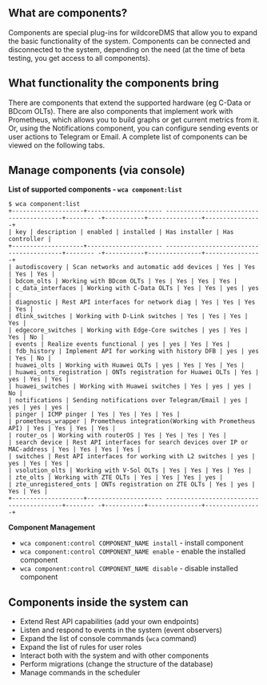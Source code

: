 ## What are components?
Components are special plug-ins for wildcoreDMS that allow you to expand the basic functionality of the system.
Components can be connected and disconnected to the system, depending on the need (at the time of beta testing, you get access to all components).

## What functionality the components bring
There are components that extend the supported hardware (eg C-Data or BDcom OLTs).
There are also components that implement work with Prometheus, which allows you to build graphs or get current metrics from it.
Or, using the Notifications component, you can configure sending events or user actions to Telegram or Email.
A complete list of components can be viewed on the following tabs.

## Manage components (via console)
**List of supported components - ```wca component:list```**
```shell
$ wca component:list
+--------------------+--------------------- -----------------------------------------+-------- -+-----------+---------------+----------------+
| key | description | enabled | installed | Has installer | Has controller |
+--------------------+--------------------- -----------------------------------------+-------- -+-----------+---------------+----------------+
| autodiscovery | Scan networks and automatic add devices | Yes | Yes | Yes | Yes |
| bdcom_olts | Working with BDcom OLTs | Yes | Yes | Yes | Yes |
| c_data_interfaces | Working with C-Data OLTs | Yes | Yes | yes | yes |
| diagnostic | Rest API interfaces for network diag | Yes | Yes | Yes | Yes |
| dlink_switches | Working with D-Link switches | Yes | Yes | Yes | Yes |
| edgecore_switches | Working with Edge-Core switches | yes | Yes | Yes | No |
| events | Realize events functional | yes | yes | Yes | Yes |
| fdb_history | Implement API for working with history DFB | yes | yes | Yes | No |
| huawei_olts | Working with Huawei OLTs | yes | Yes | Yes | Yes |
| huawei_onts_registration | ONTs registration for Huawei OLTs | Yes | yes | Yes | Yes |
| huawei_switches | Working with Huawei switches | Yes | yes | yes | No |
| notifications | Sending notifications over Telegram/Email | yes | yes | yes | yes |
| pinger | ICMP pinger | Yes | Yes | Yes | Yes |
| prometheus_wrapper | Prometheus integration(Working with Prometheus API) | Yes | Yes | Yes | Yes |
| router_os | Working with routerOS | Yes | Yes | Yes | Yes |
| search device | Rest API interfaces for search devices over IP or MAC-address | Yes | Yes | Yes | Yes |
| switches | Rest API interfaces for working with L2 switches | yes | yes | Yes | Yes |
| vsolution_olts | Working with V-Sol OLTs | Yes | Yes | Yes | Yes |
| zte_olts | Working with ZTE OLTs | Yes | Yes | Yes | yes |
| zte_unregistered_onts | ONTs registration on ZTE OLTs | Yes | yes | Yes | Yes |
+--------------------+--------------------- -----------------------------------------+-------- -+-----------+---------------+----------------+
```
**Component Management**

* ```wca component:control COMPONENT_NAME install``` - install component
* ```wca component:control COMPONENT_NAME enable``` - enable the installed component
* ```wca component:control COMPONENT_NAME disable``` - disable installed component


## Components inside the system can
* Extend Rest API capabilities (add your own endpoints)
* Listen and respond to events in the system (event observers)
* Expand the list of console commands (`wca` command)
* Expand the list of rules for user roles
* Interact both with the system and with other components
* Perform migrations (change the structure of the database)
* Manage commands in the scheduler
